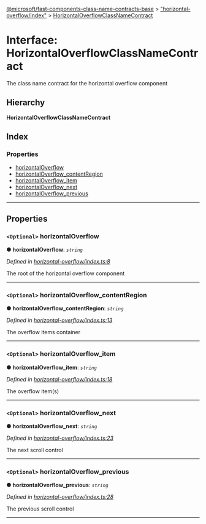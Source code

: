 [@microsoft/fast-components-class-name-contracts-base](../README.md) > ["horizontal-overflow/index"](../modules/_horizontal_overflow_index_.md) > [HorizontalOverflowClassNameContract](../interfaces/_horizontal_overflow_index_.horizontaloverflowclassnamecontract.md)

# Interface: HorizontalOverflowClassNameContract

The class name contract for the horizontal overflow component

## Hierarchy

**HorizontalOverflowClassNameContract**

## Index

### Properties

* [horizontalOverflow](_horizontal_overflow_index_.horizontaloverflowclassnamecontract.md#horizontaloverflow)
* [horizontalOverflow_contentRegion](_horizontal_overflow_index_.horizontaloverflowclassnamecontract.md#horizontaloverflow_contentregion)
* [horizontalOverflow_item](_horizontal_overflow_index_.horizontaloverflowclassnamecontract.md#horizontaloverflow_item)
* [horizontalOverflow_next](_horizontal_overflow_index_.horizontaloverflowclassnamecontract.md#horizontaloverflow_next)
* [horizontalOverflow_previous](_horizontal_overflow_index_.horizontaloverflowclassnamecontract.md#horizontaloverflow_previous)

---

## Properties

<a id="horizontaloverflow"></a>

### `<Optional>` horizontalOverflow

**● horizontalOverflow**: *`string`*

*Defined in [horizontal-overflow/index.ts:8](https://github.com/Microsoft/fast-dna/blob/164dd3ca/packages/fast-components-class-name-contracts-base/src/horizontal-overflow/index.ts#L8)*

The root of the horizontal overflow component

___
<a id="horizontaloverflow_contentregion"></a>

### `<Optional>` horizontalOverflow_contentRegion

**● horizontalOverflow_contentRegion**: *`string`*

*Defined in [horizontal-overflow/index.ts:13](https://github.com/Microsoft/fast-dna/blob/164dd3ca/packages/fast-components-class-name-contracts-base/src/horizontal-overflow/index.ts#L13)*

The overflow items container

___
<a id="horizontaloverflow_item"></a>

### `<Optional>` horizontalOverflow_item

**● horizontalOverflow_item**: *`string`*

*Defined in [horizontal-overflow/index.ts:18](https://github.com/Microsoft/fast-dna/blob/164dd3ca/packages/fast-components-class-name-contracts-base/src/horizontal-overflow/index.ts#L18)*

The overflow item(s)

___
<a id="horizontaloverflow_next"></a>

### `<Optional>` horizontalOverflow_next

**● horizontalOverflow_next**: *`string`*

*Defined in [horizontal-overflow/index.ts:23](https://github.com/Microsoft/fast-dna/blob/164dd3ca/packages/fast-components-class-name-contracts-base/src/horizontal-overflow/index.ts#L23)*

The next scroll control

___
<a id="horizontaloverflow_previous"></a>

### `<Optional>` horizontalOverflow_previous

**● horizontalOverflow_previous**: *`string`*

*Defined in [horizontal-overflow/index.ts:28](https://github.com/Microsoft/fast-dna/blob/164dd3ca/packages/fast-components-class-name-contracts-base/src/horizontal-overflow/index.ts#L28)*

The previous scroll control

___

